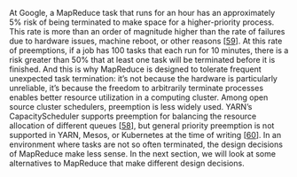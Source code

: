 
At Google, a MapReduce task that runs for an hour has an approximately 5% risk of being terminated
to make space for a higher-priority process. This rate is more than an order of magnitude higher
than the rate of failures due to hardware issues, machine reboot, or other reasons
[[59](ch10.html#Verma2015gi)]. At this rate of preemptions, if a job has
100 tasks that each run for 10 minutes, there is a risk greater than 50% that at least one task will be
terminated before it is finished. And this is why MapReduce is designed to tolerate frequent unexpected task termination: it’s not
because the hardware is particularly unreliable, it’s because the freedom to arbitrarily terminate
processes enables better resource utilization in a computing cluster. 
Among open source cluster schedulers, preemption is less widely used. YARN’s CapacityScheduler
supports preemption for balancing the resource allocation of different queues
[[58](ch10.html#Vavilapalli2013eu)],
but general priority preemption is not supported in YARN, Mesos, or Kubernetes at the time of writing
[[60](ch10.html#Schwarzkopf2016un)].
In an environment where tasks are not so often terminated, the design decisions of MapReduce make
less sense. In the next section, we will look at some alternatives to MapReduce that make different
design decisions.